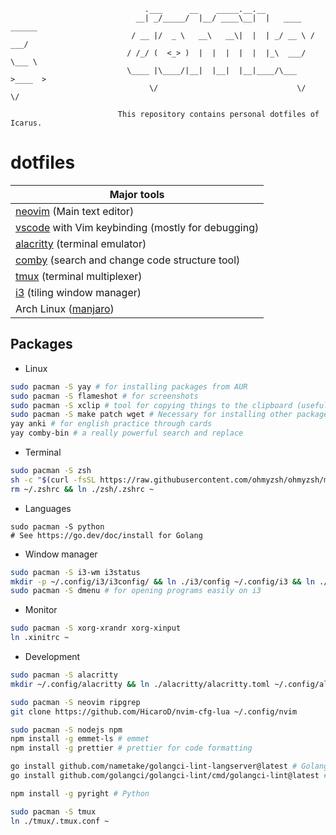 ```
                              .___      __    _____.__.__
                            __| _/_____/  |__/ ____\__|  |   ____   ______
                           / __ |/  _ \   __\   __\|  |  | _/ __ \ /  ___/
                          / /_/ (  <_> )  |  |  |  |  |  |_\  ___/ \___ \
                          \____ |\____/|__|  |__|  |__|____/\___  >____  >
                               \/                               \/     \/

                        This repository contains personal dotfiles of Icarus.
```

# dotfiles

| Major tools                                           |
| ----------------------------------------------------- |
| [neovim][] (Main text editor)                         |
| [vscode][] with Vim keybinding (mostly for debugging) |
| [alacritty][] (terminal emulator)                     |
| [comby][] (search and change code structure tool)     |
| [tmux][] (terminal multiplexer)                       |
| [i3][] (tiling window manager)                        |
| Arch Linux ([manjaro][])                              |

[neovim]: https://github.com/HicaroD/nvim-cfg-lua
[vscode]: https://code.visualstudio.com/
[alacritty]: https://alacritty.org/
[comby]: https://comby.dev/
[i3]: https://i3wm.org/
[manjaro]: https://manjaro.org/
[tmux]: https://github.com/tmux/tmux

## Packages

- Linux

```bash
sudo pacman -S yay # for installing packages from AUR
sudo pacman -S flameshot # for screenshots
sudo pacman -S xclip # tool for copying things to the clipboard (useful for Neovim as well)
sudo pacman -S make patch wget # Necessary for installing other packages
yay anki # for english practice through cards
yay comby-bin # a really powerful search and replace
```

- Terminal

```bash
sudo pacman -S zsh
sh -c "$(curl -fsSL https://raw.githubusercontent.com/ohmyzsh/ohmyzsh/master/tools/install.sh)"
rm ~/.zshrc && ln ./zsh/.zshrc ~
```

- Languages

```
sudo pacman -S python
# See https://go.dev/doc/install for Golang
```

- Window manager

```bash
sudo pacman -S i3-wm i3status
mkdir -p ~/.config/i3/i3config/ && ln ./i3/config ~/.config/i3 && ln ./i3/i3status/config ~/.config/i3/i3status/
sudo pacman -S dmenu # for opening programs easily on i3
```

- Monitor

```bash
sudo pacman -S xorg-xrandr xorg-xinput
ln .xinitrc ~
```

- Development

```bash
sudo pacman -S alacritty
mkdir ~/.config/alacritty && ln ./alacritty/alacritty.toml ~/.config/alacritty
```

```bash
sudo pacman -S neovim ripgrep
git clone https://github.com/HicaroD/nvim-cfg-lua ~/.config/nvim
```

```bash
sudo pacman -S nodejs npm
npm install -g emmet-ls # emmet
npm install -g prettier # prettier for code formatting

go install github.com/nametake/golangci-lint-langserver@latest # Golang
go install github.com/golangci/golangci-lint/cmd/golangci-lint@latest # Golang

npm install -g pyright # Python
```

```bash
sudo pacman -S tmux
ln ./tmux/.tmux.conf ~
```
